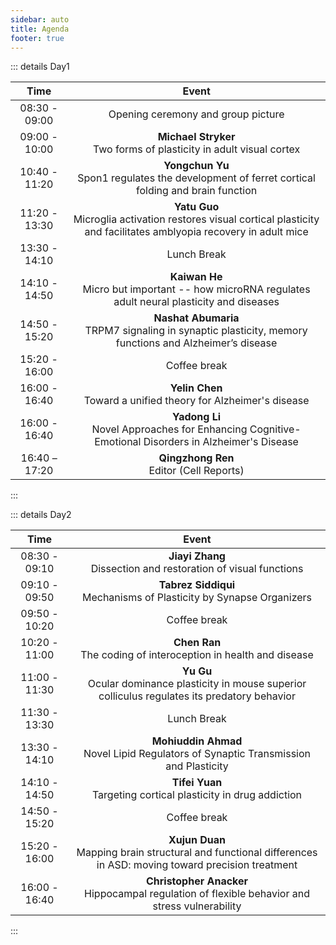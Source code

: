 ```yaml
---
sidebar: auto
title: Agenda
footer: true
---
```


::: details Day1

| Time                           | Event                                                        |
| ------------------------------ | ------------------------------------------------------------ |
| <center>08:30 - 09:00</center> | <center>Opening ceremony and group picture</center>          |
| <center>09:00 - 10:00</center> | <center>**Michael Stryker**<br>Two forms of plasticity in adult visual cortex</center> |
| <center>10:40 - 11:20</center> | <center>**Yongchun  Yu**<br/>Spon1 regulates the development of ferret cortical folding and brain function</center> |
| <center>11:20 - 13:30</center> | <center>**Yatu  Guo**<br/>Microglia activation restores visual cortical plasticity and facilitates amblyopia recovery in adult mice</center> |
| <center>13:30 - 14:10</center> | <center>Lunch Break</center>                                 |
| <center>14:10 - 14:50</center> | <center>**Kaiwan  He**<br/>Micro but  important -- how microRNA regulates adult neural plasticity and diseases</center> |
| <center>14:50 - 15:20</center> | <center>**Nashat  Abumaria**<br/>TRPM7 signaling in synaptic plasticity, memory functions and Alzheimer’s disease</center> |
| <center>15:20 - 16:00</center> | <center>Coffee break</center>                                |
| <center>16:00 - 16:40</center> | <center>**Yelin  Chen**<br/>Toward a unified theory for Alzheimer's disease</center> |
| <center>16:00 - 16:40</center> | <center>**Yadong  Li**<br/>Novel Approaches for Enhancing Cognitive-Emotional Disorders in Alzheimer's Disease</center> |
| <center>16:40 – 17:20</center> | <center>**Qingzhong  Ren**<br/>Editor (Cell Reports)</center> |

:::



::: details Day2

| Time                           | Event                                                        |
| ------------------------------ | ------------------------------------------------------------ |
| <center>08:30 - 09:10</center> | <center>**Jiayi Zhang**<br/>Dissection and restoration of visual  functions</center> |
| <center>09:10 - 09:50</center> | <center>**Tabrez  Siddiqui**<br/>Mechanisms of Plasticity by Synapse Organizers</center> |
| <center>09:50 - 10:20</center> | <center>Coffee break</center>                                |
| <center>10:20 - 11:00</center> | <center>**Chen Ran**<br/>The coding of interoception in health and disease</center> |
| <center>11:00 - 11:30</center> | <center>**Yu Gu**<br/>Ocular dominance plasticity in mouse  superior colliculus regulates its predatory behavior</center> |
| <center>11:30 - 13:30</center> | <center>Lunch Break</center>                                 |
| <center>13:30 - 14:10</center> | <center>**Mohiuddin  Ahmad**<br/>Novel Lipid Regulators of Synaptic Transmission and Plasticity</center> |
| <center>14:10 - 14:50</center> | <center>**Tifei Yuan**<br/>Targeting cortical plasticity in drug  addiction</center> |
| <center>14:50 - 15:20</center> | <center>Coffee break</center>                                |
| <center>15:20 - 16:00</center> | <center>**Xujun Duan**<br/>Mapping brain structural and functional differences in ASD: moving toward precision treatment</center> |
| <center>16:00 - 16:40</center> | <center>**Christopher  Anacker**<br/>Hippocampal regulation of flexible behavior and stress vulnerability</center> |

:::